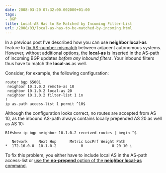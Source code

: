 ```yaml
---
date: 2008-03-20 07:32:00.002000+01:00
tags:
- BGP
title: Local-AS Has to Be Matched by Incoming Filter-List
url: /2008/03/local-as-has-to-be-matched-by-incoming.html
---
```

In a previous post I\'ve described how you can use **neighbor local-as** feature to [fix AS-number mismatch](/2008/01/fix-bgp-as-number-mismatch.html) between adjacent autonomous systems. However, without additional options, the **local-as** is inserted in the AS-path of incoming BGP updates *before any inbound filters*. Your inbound filters thus have to match the **local-as** as well.
<!--more-->
Consider, for example, the following configuration:

``` {.code}
router bgp 65001
 neighbor 10.1.0.2 remote-as 10
 neighbor 10.1.0.2 local-as 20
 neighbor 10.1.0.2 filter-list 1 in
!
ip as-path access-list 1 permit ^10$
```

Although the configuration looks correct, no routes are accepted from AS 10, as the inbound AS-path always contains locally prepended AS 20 as well as AS 10:

``` {.code}
R1#show ip bgp neighbor 10.1.0.2 received-routes | begin ^$
 
   Network     Next Hop      Metric LocPrf Weight Path
*  172.16.0.0  10.1.0.2           0             0 20 10 i
```

To fix this problem, you either have to include local AS in the AS-path access-list or [use the **no-prepend** option of the **neighbor local-as** command](/2008/01/fix-bgp-as-number-mismatch.html).
